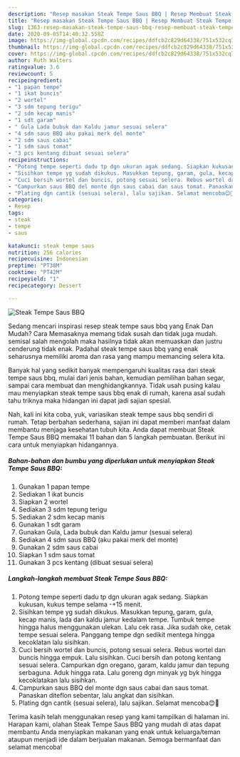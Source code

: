 ```yaml
---
description: "Resep masakan Steak Tempe Saus BBQ | Resep Membuat Steak Tempe Saus BBQ Yang Bisa Manjain Lidah"
title: "Resep masakan Steak Tempe Saus BBQ | Resep Membuat Steak Tempe Saus BBQ Yang Bisa Manjain Lidah"
slug: 1363-resep-masakan-steak-tempe-saus-bbq-resep-membuat-steak-tempe-saus-bbq-yang-bisa-manjain-lidah
date: 2020-09-05T14:40:32.558Z
image: https://img-global.cpcdn.com/recipes/ddfcb2c829d64338/751x532cq70/steak-tempe-saus-bbq-foto-resep-utama.jpg
thumbnail: https://img-global.cpcdn.com/recipes/ddfcb2c829d64338/751x532cq70/steak-tempe-saus-bbq-foto-resep-utama.jpg
cover: https://img-global.cpcdn.com/recipes/ddfcb2c829d64338/751x532cq70/steak-tempe-saus-bbq-foto-resep-utama.jpg
author: Ruth Walters
ratingvalue: 3.6
reviewcount: 5
recipeingredient:
- "1 papan tempe"
- "1 ikat buncis"
- "2 wortel"
- "3 sdm tepung terigu"
- "2 sdm kecap manis"
- "1 sdt garam"
- " Gula Lada bubuk dan Kaldu jamur sesuai selera"
- "4 sdm saus BBQ aku pakai merk del monte"
- "2 sdm saus cabai"
- "1 sdm saus tomat"
- "3 pcs kentang dibuat sesuai selera"
recipeinstructions:
- "Potong tempe seperti dadu tp dgn ukuran agak sedang. Siapkan kukusan, kukus tempe selama -+15 menit."
- "Sisihkan tempe yg sudah dikukus. Masukkan tepung, garam, gula, kecap manis, lada dan kaldu jamur kedalam tempe. Tumbuk tempe hingga halus menggunakan ulekan. Lalu cek rasa. Jika sudah oke, cetak tempe sesuai selera. Panggang tempe dgn sedikit mentega hingga kecoklatan lalu sisihkan."
- "Cuci bersih wortel dan buncis, potong sesuai selera. Rebus wortel dan buncis hingga empuk. Lalu sisihkan. Cuci bersih dan potong kentang sesuai selera. Campurkan dgn oregano, garam, kaldu jamur dan tepung serbaguna. Aduk hingga rata. Lalu goreng dgn minyak yg byk hingga kecoklatakan lalu sisihkan."
- "Campurkan saus BBQ del monte dgn saus cabai dan saus tomat. Panaskan diteflon sebentar, lalu angkat dan sisihkan."
- "Plating dgn cantik (sesuai selera), lalu sajikan. Selamat mencoba😊🤗"
categories:
- Resep
tags:
- steak
- tempe
- saus

katakunci: steak tempe saus 
nutrition: 256 calories
recipecuisine: Indonesian
preptime: "PT38M"
cooktime: "PT42M"
recipeyield: "1"
recipecategory: Dessert

---
```



![Steak Tempe Saus BBQ](https://img-global.cpcdn.com/recipes/ddfcb2c829d64338/751x532cq70/steak-tempe-saus-bbq-foto-resep-utama.jpg)

Sedang mencari inspirasi resep steak tempe saus bbq yang Enak Dan Mudah? Cara Memasaknya memang tidak susah dan tidak juga mudah. semisal salah mengolah maka hasilnya tidak akan memuaskan dan justru cenderung tidak enak. Padahal steak tempe saus bbq yang enak seharusnya memiliki aroma dan rasa yang mampu memancing selera kita.

Banyak hal yang sedikit banyak mempengaruhi kualitas rasa dari steak tempe saus bbq, mulai dari jenis bahan, kemudian pemilihan bahan segar, sampai cara membuat dan menghidangkannya. Tidak usah pusing kalau mau menyiapkan steak tempe saus bbq enak di rumah, karena asal sudah tahu triknya maka hidangan ini dapat jadi sajian spesial.




Nah, kali ini kita coba, yuk, variasikan steak tempe saus bbq sendiri di rumah. Tetap berbahan sederhana, sajian ini dapat memberi manfaat dalam membantu menjaga kesehatan tubuh kita. Anda dapat membuat Steak Tempe Saus BBQ memakai 11 bahan dan 5 langkah pembuatan. Berikut ini cara untuk menyiapkan hidangannya.

<!--inarticleads1-->

##### Bahan-bahan dan bumbu yang diperlukan untuk menyiapkan Steak Tempe Saus BBQ:

1. Gunakan 1 papan tempe
1. Sediakan 1 ikat buncis
1. Siapkan 2 wortel
1. Sediakan 3 sdm tepung terigu
1. Sediakan 2 sdm kecap manis
1. Gunakan 1 sdt garam
1. Gunakan  Gula, Lada bubuk dan Kaldu jamur (sesuai selera)
1. Sediakan 4 sdm saus BBQ (aku pakai merk del monte)
1. Gunakan 2 sdm saus cabai
1. Siapkan 1 sdm saus tomat
1. Gunakan 3 pcs kentang (dibuat sesuai selera)




<!--inarticleads2-->

##### Langkah-langkah membuat Steak Tempe Saus BBQ:

1. Potong tempe seperti dadu tp dgn ukuran agak sedang. Siapkan kukusan, kukus tempe selama -+15 menit.
1. Sisihkan tempe yg sudah dikukus. Masukkan tepung, garam, gula, kecap manis, lada dan kaldu jamur kedalam tempe. Tumbuk tempe hingga halus menggunakan ulekan. Lalu cek rasa. Jika sudah oke, cetak tempe sesuai selera. Panggang tempe dgn sedikit mentega hingga kecoklatan lalu sisihkan.
1. Cuci bersih wortel dan buncis, potong sesuai selera. Rebus wortel dan buncis hingga empuk. Lalu sisihkan. Cuci bersih dan potong kentang sesuai selera. Campurkan dgn oregano, garam, kaldu jamur dan tepung serbaguna. Aduk hingga rata. Lalu goreng dgn minyak yg byk hingga kecoklatakan lalu sisihkan.
1. Campurkan saus BBQ del monte dgn saus cabai dan saus tomat. Panaskan diteflon sebentar, lalu angkat dan sisihkan.
1. Plating dgn cantik (sesuai selera), lalu sajikan. Selamat mencoba😊🤗




Terima kasih telah menggunakan resep yang kami tampilkan di halaman ini. Harapan kami, olahan Steak Tempe Saus BBQ yang mudah di atas dapat membantu Anda menyiapkan makanan yang enak untuk keluarga/teman ataupun menjadi ide dalam berjualan makanan. Semoga bermanfaat dan selamat mencoba!
